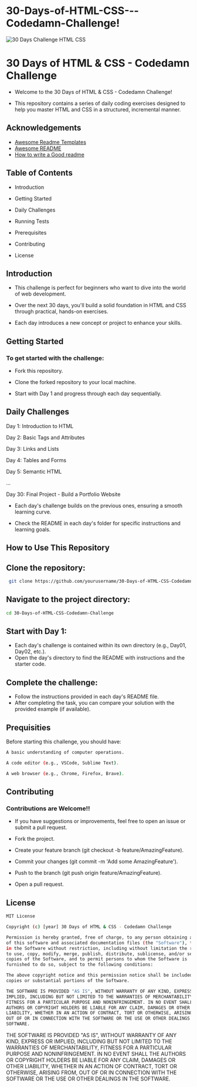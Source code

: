 # 30-Days-of-HTML-CSS---Codedamn-Challenge!
![30 Days Challenge HTML   CSS](https://github.com/RohanShrivastava08/30-Days-of-HTML-CSS-Codedamn-Challenge/assets/94133270/58e9d0de-eb85-409a-9f86-d08cbf973327)


# 30 Days of HTML & CSS - Codedamn Challenge

-  Welcome to the 30 Days of HTML & CSS - Codedamn Challenge! 

- This repository contains a series of daily coding exercises designed to help you master HTML and CSS in a structured, incremental manner.


## Acknowledgements

 - [Awesome Readme Templates](https://awesomeopensource.com/project/elangosundar/awesome-README-templates)
 - [Awesome README](https://github.com/matiassingers/awesome-readme)
 - [How to write a Good readme](https://bulldogjob.com/news/449-how-to-write-a-good-readme-for-your-github-project)


## Table of Contents

- Introduction

- Getting Started

- Daily Challenges

- Running Tests

- Prerequisites

- Contributing

- License


## Introduction

- This challenge is perfect for beginners who want to dive into the world of web development.

- Over the next 30 days, you'll build a solid foundation in HTML and CSS through practical, hands-on exercises.
 
- Each day introduces a new concept or project to enhance your skills.
## Getting Started


### To get started with the challenge:

- Fork this repository.

- Clone the forked repository to your local machine.

- Start with Day 1 and progress through each day sequentially.
## Daily Challenges

Day 1: Introduction to HTML

Day 2: Basic Tags and Attributes

Day 3: Links and Lists

Day 4: Tables and Forms

Day 5: Semantic HTML

...

Day 30: Final Project - Build a Portfolio Website

- Each day's challenge builds on the previous ones, ensuring a smooth learning curve. 

- Check the README in each day's folder for specific instructions and learning goals.
## How to Use This Repository
 
## Clone the repository:

```bash
 git clone https://github.com/yourusername/30-Days-of-HTML-CSS-Codedamn-Challenge.git
```

## Navigate to the project directory:

```bash
cd 30-Days-of-HTML-CSS-Codedamn-Challenge
```

## Start with Day 1:

- Each day's challenge is contained within its own directory (e.g., Day01, Day02, etc.). 
- Open the day's directory to find the README with instructions and the starter code.

## Complete the challenge:

- Follow the instructions provided in each day's README file. 
- After completing the task, you can compare your solution with the provided example (if available).
## Prequisities

Before starting this challenge, you should have:

```bash
A basic understanding of computer operations.

A code editor (e.g., VSCode, Sublime Text).

A web browser (e.g., Chrome, Firefox, Brave).
```
## Contributing

###  Contributions are Welcome!!

- If you have suggestions or improvements, feel free to open an issue or submit a pull request.

- Fork the project.

- Create your feature branch (git checkout -b feature/AmazingFeature).

- Commit your changes (git commit -m 'Add some AmazingFeature').

- Push to the branch (git push origin feature/AmazingFeature).

- Open a pull request.
## License

```bash
MIT License

Copyright (c) [year] 30 Days of HTML & CSS - Codedamn Challenge

Permission is hereby granted, free of charge, to any person obtaining a copy
of this software and associated documentation files (the "Software"), to deal
in the Software without restriction, including without limitation the rights
to use, copy, modify, merge, publish, distribute, sublicense, and/or sell
copies of the Software, and to permit persons to whom the Software is
furnished to do so, subject to the following conditions:

The above copyright notice and this permission notice shall be included in all
copies or substantial portions of the Software.

THE SOFTWARE IS PROVIDED "AS IS", WITHOUT WARRANTY OF ANY KIND, EXPRESS OR
IMPLIED, INCLUDING BUT NOT LIMITED TO THE WARRANTIES OF MERCHANTABILITY,
FITNESS FOR A PARTICULAR PURPOSE AND NONINFRINGEMENT. IN NO EVENT SHALL THE
AUTHORS OR COPYRIGHT HOLDERS BE LIABLE FOR ANY CLAIM, DAMAGES OR OTHER
LIABILITY, WHETHER IN AN ACTION OF CONTRACT, TORT OR OTHERWISE, ARISING FROM,
OUT OF OR IN CONNECTION WITH THE SOFTWARE OR THE USE OR OTHER DEALINGS IN THE
SOFTWARE.
```

THE SOFTWARE IS PROVIDED "AS IS", WITHOUT WARRANTY OF ANY KIND, EXPRESS OR
IMPLIED, INCLUDING BUT NOT LIMITED TO THE WARRANTIES OF MERCHANTABILITY,
FITNESS FOR A PARTICULAR PURPOSE AND NONINFRINGEMENT. IN NO EVENT SHALL THE
AUTHORS OR COPYRIGHT HOLDERS BE LIABLE FOR ANY CLAIM, DAMAGES OR OTHER
LIABILITY, WHETHER IN AN ACTION OF CONTRACT, TORT OR OTHERWISE, ARISING FROM,
OUT OF OR IN CONNECTION WITH THE SOFTWARE OR THE USE OR OTHER DEALINGS IN THE
SOFTWARE.
